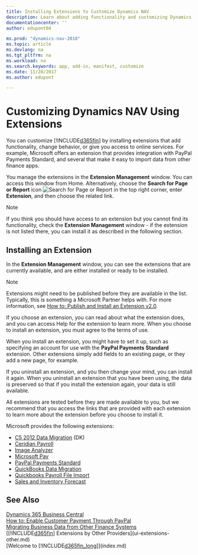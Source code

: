 ```yaml
---
title: Installing Extensions to Customize Dynamics NAV
description: Learn about adding functionality and customizing Dynamics NAV by installing extensions.
documentationcenter: ''
author: edupont04

ms.prod: "dynamics-nav-2018"
ms.topic: article
ms.devlang: na
ms.tgt_pltfrm: na
ms.workload: na
ms.search.keywords: app, add-in, manifest, customize
ms.date: 11/28/2017
ms.author: edupont

---
```

# Customizing Dynamics NAV Using Extensions
You can customize [!INCLUDE[d365fin](includes/d365fin_md.md)] by installing extensions that add functionality, change behavior, or give you access to online services. For example, Microsoft offers an extension that provides integration with PayPal Payments Standard, and several that make it easy to import data from other finance apps.   

You manage the extensions in the **Extension Management** window. You can access this window from Home. Alternatively, choose the **Search for Page or Report** icon ![Search for Page or Report](media/ui-search/search_small.png "Search for Page or Report icon") in the top right corner, enter **Extension**, and then choose the related link.  

> [!NOTE]  
>   If you think you should have access to an extension but you cannot find its functionality, check the **Extension Management** window - if the extension is not listed there, you can install it as described in the following section.  

## Installing an Extension
In the **Extension Management** window, you can see the extensions that are currently available, and are either installed or ready to be installed.

> [!NOTE]  
>   Extensions might need to be published before they are available in the list. Typically, this is something a Microsoft Partner helps with. For more information, see [How to: Publish and Install an Extension v2.0](https://go.microsoft.com/fwlink/?linkid=864046).

If you choose an extension, you can read about what the extension does, and you can access Help for the extension to learn more. When you choose to install an extension, you must agree to the terms of use.  

When you install an extension, you might have to set it up, such as specifying an account for use with the **PayPal Payments Standard** extension.
Other extensions simply add fields to an existing page, or they add a new page, for example.  

If you uninstall an extension, and you then change your mind, you can install it again. When you uninstall an extension that you have been using, the data is preserved so that if you install the extension again, your data is still available.  

All extensions are tested before they are made available to you, but we recommend that you access the links that are provided with each extension to learn more about the extension before you choose to install it.  

Microsoft provides the following extensions:  

* [C5 2012 Data Migration](LocalFunctionality/Denmark/ui-extensions-c5-data-migration.md) (DK)
* [Ceridian Payroll](ui-extensions-ceridian-payroll.md)  
* [Image Analyzer](ui-extensions-image-analyzer.md)  
* [Microsoft Pay](https://go.microsoft.com/fwlink/?linkid=857276)
* [PayPal Payments Standard](ui-extensions-paypal-payments-standard.md)  
* [QuickBooks Data Migration](ui-extensions-quickbooks-data-migration.md)  
* [Quickbooks Payroll File Import](ui-extensions-quickbooks-payroll.md)  
* [Sales and Inventory Forecast](ui-extensions-sales-forecast.md)  

## See Also
[Dynamics 365 Business Central](https://docs.microsoft.com/dynamics365/business-central/)  
[How to: Enable Customer Payment Through PayPal](sales-how-enable-payment-service-extensions.md)  
[Migrating Business Data from Other Finance Systems](upload-data.md)  
[[!INCLUDE[d365fin](includes/d365fin_md.md)] Extensions by Other Providers](ui-extensions-other.md)  
[Welcome to [!INCLUDE[d365fin_long](includes/d365fin_long_md.md)]](index.md)  
